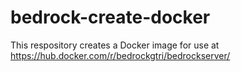 # bedrock-create-docker

This respository creates a Docker image for use at https://hub.docker.com/r/bedrockgtri/bedrockserver/
